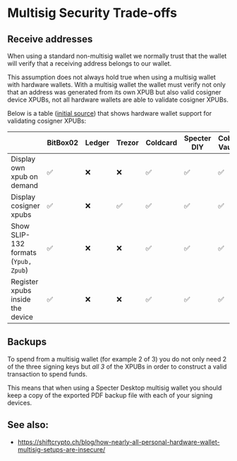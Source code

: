 # Multisig Security Trade-offs

## Receive addresses

When using a standard non-multisig wallet we normally trust that the wallet will verify that a receiving address belongs to our wallet.

This assumption does not always hold true when using a multisig wallet with hardware wallets. With a multisig wallet the wallet must verify not only that an address was generated from its own XPUB but also valid cosigner device XPUBs, not all hardware wallets are able to validate cosigner XPUBs.

Below is a table ([initial source](https://shiftcrypto.ch/blog/how-nearly-all-personal-hardware-wallet-multisig-setups-are-insecure/)) that shows hardware wallet support for validating cosigner XPUBs:

|                                      | BitBox02 | Ledger | Trezor | Coldcard | Specter DIY | Cobo Vault |
|--------------------------------------|----------|--------|--------|----------|-------------|------------|
| Display own xpub on demand           | ✅       | ❌     | ❌     | ✅       | ✅          | ✅         |
| Display cosigner xpubs               | ✅       | ❌     | ✅     | ✅       | ✅          | ✅         |
| Show SLIP-132 formats (`Ypub, Zpub`) | ✅       | ❌     | ❌     | ✅       | ✅          | ✅         |
| Register xpubs inside the device     | ✅       | ❌     | ❌     | ✅       | ✅          | ✅         |

## Backups

To spend from a multisig wallet (for example 2 of 3) you do not only need 2 of the three signing keys but *all 3* of the XPUBs in order to construct a valid transaction to spend funds.

This means that when using a Specter Desktop multisig wallet you should keep a copy of the exported PDF backup file with each of your signing devices.


## See also:

 - https://shiftcrypto.ch/blog/how-nearly-all-personal-hardware-wallet-multisig-setups-are-insecure/
